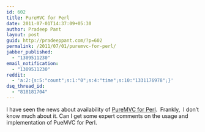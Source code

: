 ```yaml
---
id: 602
title: PureMVC for Perl
date: 2011-07-01T14:37:09+05:30
author: Pradeep Pant
layout: post
guid: http://pradeeppant.com/?p=602
permalink: /2011/07/01/puremvc-for-perl/
jabber_published:
  - "1309511230"
email_notification:
  - "1309511230"
reddit:
  - 'a:2:{s:5:"count";s:1:"0";s:4:"time";s:10:"1331176978";}'
dsq_thread_id:
  - "818181704"
---
```

I have seen the news about availability of [PureMVC for Perl](http://puremvc.org/content/view/171/1/).  Frankly,  I don&#8217;t know much about it. Can I get some expert comments on the usage and implementation of PueMVC for Perl.